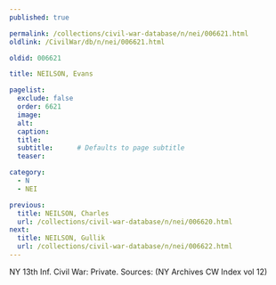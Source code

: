 ```yaml
---
published: true

permalink: /collections/civil-war-database/n/nei/006621.html
oldlink: /CivilWar/db/n/nei/006621.html

oldid: 006621

title: NEILSON, Evans

pagelist:
  exclude: false
  order: 6621
  image: 
  alt:
  caption:
  title:
  subtitle:      # Defaults to page subtitle
  teaser:

category: 
  - N 
  - NEI

previous:
  title: NEILSON, Charles
  url: /collections/civil-war-database/n/nei/006620.html  
next:
  title: NEILSON, Gullik
  url: /collections/civil-war-database/n/nei/006622.html   
---
```

NY 13th Inf. Civil War: Private. Sources: (NY Archives CW Index vol 12)